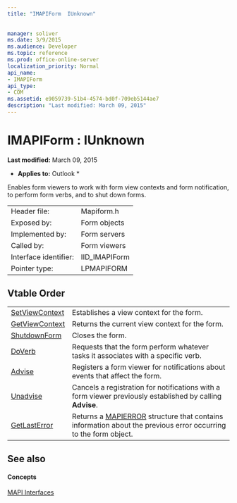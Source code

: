 ```yaml
---
title: "IMAPIForm  IUnknown"
 
 
manager: soliver
ms.date: 3/9/2015
ms.audience: Developer
ms.topic: reference
ms.prod: office-online-server
localization_priority: Normal
api_name:
- IMAPIForm
api_type:
- COM
ms.assetid: e9059739-51b4-4574-bd0f-709eb5144ae7
description: "Last modified: March 09, 2015"
---
```


# IMAPIForm : IUnknown

 **Last modified:** March 09, 2015 
  
 * **Applies to:** Outlook * 
  
Enables form viewers to work with form view contexts and form notification, to perform form verbs, and to shut down forms.
  
|||
|:-----|:-----|
|Header file:  <br/> |Mapiform.h  <br/> |
|Exposed by:  <br/> |Form objects  <br/> |
|Implemented by:  <br/> |Form servers  <br/> |
|Called by:  <br/> |Form viewers  <br/> |
|Interface identifier:  <br/> |IID_IMAPIForm  <br/> |
|Pointer type:  <br/> |LPMAPIFORM  <br/> |
   
## Vtable Order

|||
|:-----|:-----|
|[SetViewContext](imapiform-setviewcontext.md) <br/> |Establishes a view context for the form.  <br/> |
|[GetViewContext](imapiform-getviewcontext.md) <br/> |Returns the current view context for the form.  <br/> |
|[ShutdownForm](imapiform-shutdownform.md) <br/> |Closes the form.  <br/> |
|[DoVerb](imapiform-doverb.md) <br/> |Requests that the form perform whatever tasks it associates with a specific verb.  <br/> |
|[Advise](imapiform-advise.md) <br/> |Registers a form viewer for notifications about events that affect the form.  <br/> |
|[Unadvise](imapiform-unadvise.md) <br/> |Cancels a registration for notifications with a form viewer previously established by calling **Advise**.  <br/> |
|[GetLastError](imapiform-getlasterror.md) <br/> |Returns a [MAPIERROR](mapierror.md) structure that contains information about the previous error occurring to the form object.  <br/> |
   
## See also

#### Concepts

[MAPI Interfaces](mapi-interfaces.md)

